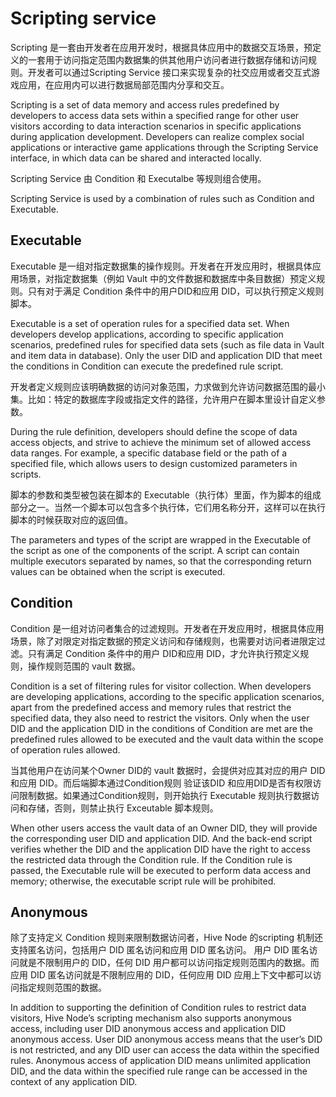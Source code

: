 # Scripting service

Scripting 是一套由开发者在应用开发时，根据具体应用中的数据交互场景，预定义的一套用于访问指定范围内数据集的供其他用户访问者进行数据存储和访问规则。开发者可以通过Scripting Service 接口来实现复杂的社交应用或者交互式游戏应用，在应用内可以进行数据局部范围内分享和交互。

Scripting is a set of data memory and access rules predefined by developers to access data sets within a specified range for other user visitors according to data interaction scenarios in specific applications during application development. Developers can realize complex social applications or interactive game applications through the Scripting Service interface, in which data can be shared and interacted locally.

Scripting Service 由 Condition 和 Executalbe 等规则组合使用。

Scripting Service is used by a combination of rules such as Condition and Executable.

## Executable

Executable 是一组对指定数据集的操作规则。开发者在开发应用时，根据具体应用场景，对指定数据集（例如 Vault 中的文件数据和数据库中条目数据）预定义规则。只有对于满足 Condition 条件中的用户DID和应用 DID，可以执行预定义规则脚本。

Executable is a set of operation rules for a specified data set. When developers develop applications, according to specific application scenarios, predefined rules for specified data sets (such as file data in Vault and item data in database). Only the user DID and application DID that meet the conditions in Condition can execute the predefined rule script.

开发者定义规则应该明确数据的访问对象范围，力求做到允许访问数据范围的最小集。比如：特定的数据库字段或指定文件的路径，允许用户在脚本里设计自定义参数。

During the rule definition, developers should define the scope of data access objects, and strive to achieve the minimum set of allowed access data ranges. For example, a specific database field or the path of a specified file, which allows users to design customized parameters in scripts.

脚本的参数和类型被包装在脚本的 Executable（执行体）里面，作为脚本的组成部分之一。当然一个脚本可以包含多个执行体，它们用名称分开，这样可以在执行脚本的时候获取对应的返回值。

The parameters and types of the script are wrapped in the Executable of the script as one of the components of the script. A script can contain multiple executors separated by names, so that the corresponding return values can be obtained when the script is executed.

## Condition

Condition 是一组对访问者集合的过滤规则。开发者在开发应用时，根据具体应用场景，除了对限定对指定数据的预定义访问和存储规则，也需要对访问者进限定过滤。只有满足 Condition 条件中的用户 DID和应用 DID，才允许执行预定义规则，操作规则范围的 vault 数据。

Condition is a set of filtering rules for visitor collection. When developers are developing applications, according to the specific application scenarios, apart from the predefined access and memory rules that restrict the specified data, they also need to restrict the visitors. Only when the user DID and the application DID in the conditions of Condition are met are the predefined rules allowed to be executed and the vault data within the scope of operation rules allowed.

当其他用户在访问某个Owner DID的 vault 数据时，会提供对应其对应的用户 DID 和应用 DID。而后端脚本通过Condition规则 验证该DID 和应用DID是否有权限访问限制数据。如果通过Condition规则，则开始执行 Executable 规则执行数据访问和存储，否则，则禁止执行 Exceutable 脚本规则。

When other users access the vault data of an Owner DID, they will provide the corresponding user DID and application DID. And the back-end script verifies whether the DID and the application DID have the right to access the restricted data through the Condition rule. If the Condition rule is passed, the Executable rule will be executed to perform data access and memory; otherwise, the executable script rule will be prohibited.

## Anonymous

除了支持定义 Condition 规则来限制数据访问者，Hive Node 的scripting 机制还支持匿名访问，包括用户 DID 匿名访问和应用 DID 匿名访问。 用户 DID 匿名访问就是不限制用户的 DID，任何 DID 用户都可以访问指定规则范围内的数据。而应用 DID 匿名访问就是不限制应用的 DID，任何应用 DID 应用上下文中都可以访问指定规则范围的数据。

In addition to supporting the definition of Condition rules to restrict data visitors, Hive Node’s scripting mechanism also supports anonymous access, including user DID anonymous access and application DID anonymous access. User DID anonymous access means that the user’s DID is not restricted, and any DID user can access the data within the specified rules. Anonymous access of application DID means unlimited application DID, and the data within the specified rule range can be accessed in the context of any application DID.
